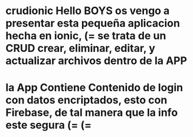 # crudionic  Hello BOYS  os vengo a presentar esta pequeña aplicacion hecha en ionic, (= se trata de un CRUD crear, eliminar, editar, y actualizar archivos dentro de la APP 
# la App Contiene Contenido de login con datos encriptados, esto con Firebase, de tal manera que la info este segura (= (= 
